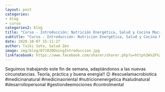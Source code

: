```yaml
---
layout: post
categories:
- blog
- curso
categories2: blog
title: "Curso - Introducción: Nutrición Energética, Salud y Cocina Macrobiótica"
subtitle: "Curso - Introducción: Nutrición Energética, Salud y Cocina Macrobiótica"
date: 2020-10-07 15:11:27
author: Txiki Soto, Salud-Zen
image: img/blog/071020DoingIntroduccion.jpg
linkfacebook: https://www.facebook.com/sharer/sharer.php?u=http%3A%2F%2Fwww.salud-zen.com%2Fblog%2Fresumen%2F2020%2F10%2F07%2Fcurso-doing-introduccion.html&amp;src=sdkpreparse
---
```

Seguimos trabajando este fin de semana, adaptándonos a las nuevas circunstancias.
Teoría, práctica y buena energía!! 😉
 #escuelamacrobiotica
 #medicinanatural
 #medicinaoriental
 #nutricionenergetica
 #saludnatural
 #desarrollopersonal
 #gestiondeemociones
 #controlmental
